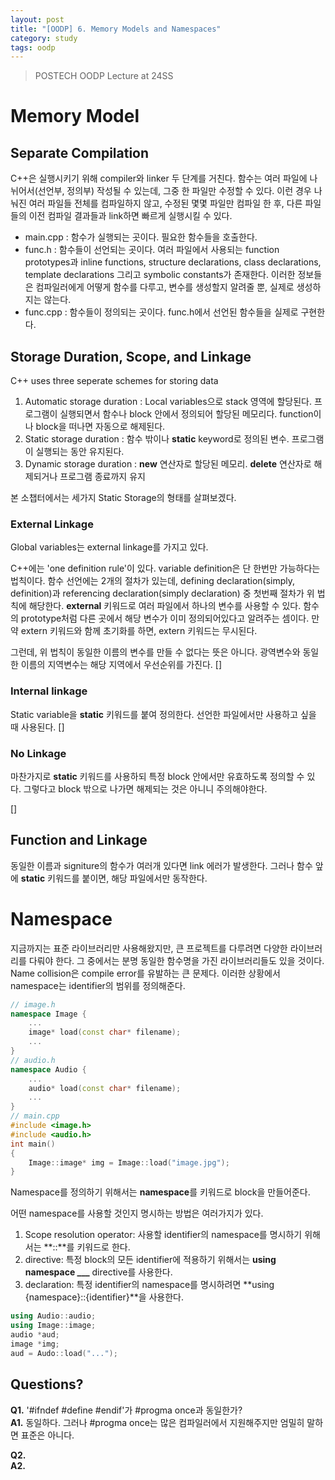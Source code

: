 ```yaml
---
layout: post
title: "[OODP] 6. Memory Models and Namespaces"
category: study
tags: oodp
---
```


> POSTECH OODP Lecture at 24SS

# Memory Model
## Separate Compilation

C++은 실행시키기 위해 compiler와 linker 두 단계를 거친다.
함수는 여러 파일에 나뉘어서(선언부, 정의부) 작성될 수 있는데, 그중 한 파일만 수정할 수 있다.
이런 경우 나눠진 여러 파일들 전체를 컴파일하지 않고, 수정된 몇몇 파일만 컴파일 한 후, 다른 파일들의 이전 컴파일 결과들과 link하면 빠르게 실행시킬 수 있다.

- main.cpp : 함수가 실행되는 곳이다. 필요한 함수들을 호출한다.
- func.h : 함수들이 선언되는 곳이다. 여러 파일에서 사용되는 function prototypes과 inline functions, structure declarations, class declarations, template declarations 그리고 symbolic constants가 존재한다.
이러한 정보들은 컴파일러에게 어떻게 함수를 다루고, 변수를 생성할지 알려줄 뿐, 실제로 생성하지는 않는다.
- func.cpp : 함수들이 정의되는 곳이다. func.h에서 선언된 함수들을 실제로 구현한다.
<!--more-->
## Storage Duration, Scope, and Linkage

C++ uses three seperate schemes for storing data
1) Automatic storage duration : Local variables으로 stack 영역에 할당된다. 프로그램이 실행되면서 함수나 block 안에서 정의되어 할당된 메모리다. function이나 block을 떠나면 자동으로 해제된다.
2) Static storage duration : 함수 밖이나 **static** keyword로 정의된 변수. 프로그램이 실행되는 동안 유지된다.
3) Dynamic storage duration : **new** 연산자로 할당된 메모리. **delete** 연산자로 해제되거나 프로그램 종료까지 유지

본 소챕터에서는 세가지 Static Storage의 형태를 살펴보겠다.
### External Linkage
Global variables는 external linkage를 가지고 있다.

C++에는 'one definition rule'이 있다. variable definition은 단 한번만 가능하다는 법칙이다.
함수 선언에는 2개의 절차가 있는데, defining declaration(simply, definition)과 referencing declaration(simply declaration) 중 첫번째 절차가 위 법칙에 해당한다.
**external** 키워드로 여러 파일에서 하나의 변수를 사용할 수 있다. 함수의 prototype처럼 다른 곳에서 해당 변수가 이미 정의되어있다고 알려주는 셈이다.
만약 extern 키워드와 함께 초기화를 하면, extern 키워드는 무시된다.

그런데, 위 법칙이 동일한 이름의 변수를 만들 수 없다는 뜻은 아니다.
광역변수와 동일한 이름의 지역변수는 해당 지역에서 우선순위를 가진다.
[]

### Internal linkage
Static variable을 **static** 키워드를 붙여 정의한다.
선언한 파일에서만 사용하고 싶을 때 사용된다.
[]

### No Linkage
마찬가지로 **static** 키워드를 사용하되 특정 block 안에서만 유효하도록 정의할 수 있다.
그렇다고 block 밖으로 나가면 해제되는 것은 아니니 주의해야한다.

[]

## Function and Linkage
동일한 이름과 signiture의 함수가 여러개 있다면 link 에러가 발생한다.
그러나 함수 앞에 **static** 키워드를 붙이면, 해당 파일에서만 동작한다.


# Namespace
지금까지는 표준 라이브러리만 사용해왔지만, 큰 프로젝트를 다루려면 다양한 라이브러리를 다뤄야 한다.
그 중에서는 분명 동일한 함수명을 가진 라이브러리들도 있을 것이다.
Name collision은 compile error를 유발하는 큰 문제다.
이러한 상황에서 namespace는 identifier의 범위를 정의해준다.

``` c++
// image.h
namespace Image {
    ...
    image* load(const char* filename);
    ...
}
// audio.h
namespace Audio {
    ...
    audio* load(const char* filename);
    ...
}
// main.cpp
#include <image.h>
#include <audio.h>
int main()
{
    Image::image* img = Image::load("image.jpg");
}
```

Namespace를 정의하기 위해서는 **namespace**를 키워드로 block을 만들어준다.

어떤 namespace를 사용할 것인지 명시하는 방법은 여러가지가 있다.
1) Scope resolution operator: 사용할 identifier의 namespace를 명시하기 위해서는 **::**를 키워드로 한다.
2) directive: 특정 block의 모든 identifier에 적용하기 위해서는 **using namespace ___** directive를 사용한다.
3) declaration: 특정 identifier의 namespace를 명시하려면 **using {namespace}::{identifier}**을 사용한다.
``` c++
using Audio::audio;
using Image::image;
audio *aud;
image *img;
aud = Audo::load("...");
```

## Questions?
**Q1.** '#ifndef #define #endif'가 #progma once과 동일한가?  <br>
**A1.** 동일하다. 그러나 #progma once는 많은 컴파일러에서 지원해주지만 엄밀히 말하면 표준은 아니다.

**Q2.**      <br>
**A2.** 


<!-- Links -->

